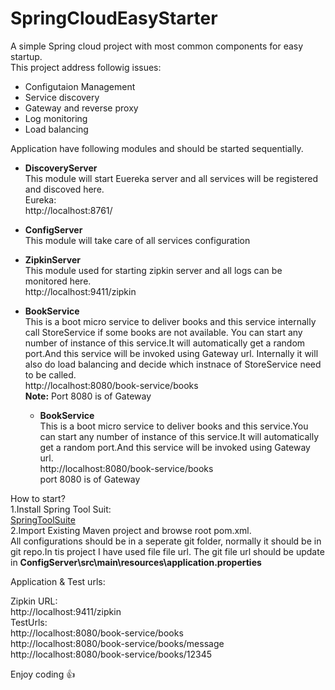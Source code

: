 # SpringCloudEasyStarter
A simple Spring cloud project with most common components for easy startup.  
This project address followig issues:  
- Configutaion Management  
- Service discovery  
- Gateway and reverse proxy  
- Log monitoring  
- Load balancing  

Application have following modules and should be started sequentially.   
- **DiscoveryServer**  
  This module will start Euereka server and all services will be registered and discoved here.  
  Eureka:    
  http://localhost:8761/    
  
 - **ConfigServer**    
   This module will take care of all services configuration  
  - **ZipkinServer**  
    This module used for starting zipkin server and all logs can be monitored here.  
    http://localhost:9411/zipkin   
  - **BookService**  
     This is a boot micro service to deliver books and this service internally call StoreService if some books are not available.
     You can start any number of instance of this service.It will automatically get a random port.And this service will be invoked using Gateway url.  Internally it will also do load balancing and decide which instnace of StoreService need to be called.  
     http://localhost:8080/book-service/books    
     **Note:** Port 8080 is of Gateway   
     
    - **BookService**  
     This is a boot micro service to deliver books and this service.You can start any number of instance of this service.It will automatically get a random port.And this service will be invoked using Gateway url.    
     http://localhost:8080/book-service/books    
     port 8080 is of Gateway   
     
  
   


How to start?  
1.Install Spring Tool Suit:  
  [SpringToolSuite](https://spring.io/tools)  
2.Import Existing Maven project and browse root pom.xml.  
  All configurations should be in a seperate git folder, normally it should be in git repo.In tis project I have used file file url.
  The git file url should be update in **ConfigServer\src\main\resources\application.properties**

Application & Test urls:  


Zipkin URL:  
http://localhost:9411/zipkin  
TestUrls:  
http://localhost:8080/book-service/books  
http://localhost:8080/book-service/books/message  
http://localhost:8080/book-service/books/12345  


Enjoy coding :+1:
